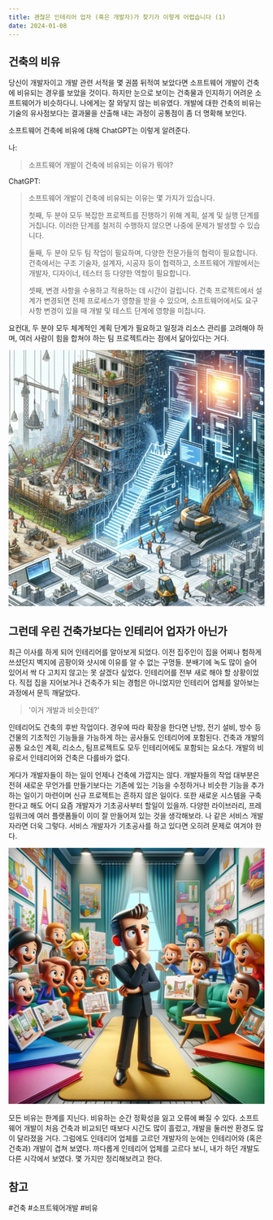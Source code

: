 ```yaml
---
title: 괜찮은 인테리어 업자 (혹은 개발자)가 찾기가 이렇게 어렵습니다 (1)
date: 2024-01-08
---
```

##  건축의 비유

당신이 개발자이고 개발 관련 서적을 몇 권쯤 뒤적여 보았다면 소프트웨어 개발이 건축에 비유되는 경우를 보았을 것이다. 하지만 눈으로 보이는 건축물과 인지하기 어려운 소프트웨어가 비슷하다니. 나에게는 잘 와닿지 않는 비유였다. 개발에 대한 건축의 비유는 기술의 유사점보다는 결과물을 산출해 내는 과정이 공통점이 좀 더 명확해 보인다. 

소프트웨어 건축에 비유에 대해 ChatGPT는 이렇게 알려준다.

 나:

> 소프트웨어 개발이 건축에 비유되는 이유가 뭐야?
 
 ChatGPT: 
  
>  소프트웨어 개발이 건축에 비유되는 이유는 몇 가지가 있습니다. 
>  
>  첫째, 두 분야 모두 복잡한 프로젝트를 진행하기 위해 계획, 설계 및 실행 단계를 거칩니다. 이러한 단계를 철저히 수행하지 않으면 나중에 문제가 발생할 수 있습니다.
> 
>  둘째, 두 분야 모두 팀 작업이 필요하며, 다양한 전문가들의 협력이 필요합니다. 건축에서는 구조 기술자, 설계자, 시공자 등이 협력하고, 소프트웨어 개발에서는 개발자, 디자이너, 테스터 등 다양한 역할이 필요합니다.
>
>  셋째, 변경 사항을 수용하고 적용하는 데 시간이 걸립니다. 건축 프로젝트에서 설계가 변경되면 전체 프로세스가 영향을 받을 수 있으며, 소프트웨어에서도 요구사항 변경이 있을 때 개발 및 테스트 단계에 영향을 미칩니다.

요컨대, 두 분야 모두 체계적인 계획 단계가 필요하고 일정과 리소스 관리를 고려해야 하며, 여러 사람이 힘을 합쳐야 하는 팀 프로젝트라는 점에서 닮아있다는 거다. 

<img src="https://github.com/ittaga/note/blob/main/assets/20240115214233.png?raw=true"/>

## 그런데 우린 건축가보다는 인테리어 업자가 아닌가

최근 이사를 하게 되어 인테리어를 알아보게 되었다. 이전 집주인이 집을 어찌나 험하게 쓰셨던지 벽지에 곰팡이와 샷시에 이유를 알 수 없는 구멍들. 분배기에 녹도 많이 슬어 있어서 싹 다 고치지 않고는 못 살겠다 싶었다. 인테리어를 전부 새로 해야 할 상황이었다. 직접 집을 지어보거나 건축주가 되는 경험은 아니었지만 인테리어 업체를 알아보는 과정에서 문득 깨달았다. 

> '이거 개발과 비슷한데?'

인테리어도 건축의 후반 작업이다. 경우에 따라 확장을 한다면 난방, 전기 설비, 방수 등 건물의 기초적인 기능들을 가능하게 하는 공사들도 인테리어에 포함된다. 건축과 개발의 공통 요소인 계획, 리소스, 팀프로젝트도 모두 인테리어에도 포함되는 요소다. 개발의 비유로서 인테리어와 건축은 다를바가 없다. 

게다가 개발자들이 하는 일이 언제나 건축에 가깝지는 않다. 개발자들의 작업 대부분은 전혀 새로운 무언가를 만들기보다는 기존에 있는 기능을 수정하거나 비슷한 기능을 추가하는 일이기 마련이며 신규 프로젝트는 흔하지 않은 일이다. 또한 새로운 시스템을 구축한다고 해도 어디 요즘 개발자가 기초공사부터 할일이 있을까. 다양한 라이브러리, 프레임워크에 여러 플랫폼들이 이미 잘 만들어져 있는 것을 생각해보라. 나 같은 서비스 개발자라면 더욱 그렇다. 서비스 개발자가 기초공사를 하고 있다면 오히려 문제로 여겨야 한다.

<img src="https://github.com/ittaga/note/blob/main/assets/20240115214240.png?raw=true"/>

모든 비유는 한계를 지닌다. 비유하는 순간 정확성을 잃고 오류에 빠질 수 있다. 소프트웨어 개발이 처음 건축과 비교되던 때보다 시간도 많이 흘렀고, 개발을 둘러싼 환경도 많이 달라졌을 거다. 그럼에도 인테리어 업체를 고르던 개발자의 눈에는 인테리어와 (혹은 건축과) 개발이 겹쳐 보였다. 까다롭게 인테리어 업체를 고르다 보니, 내가 하던 개발도 다른 시각에서 보였다. 몇 가지만 정리해보려고 한다.

## 참고

#건축 #소프트웨어개발 #비유
